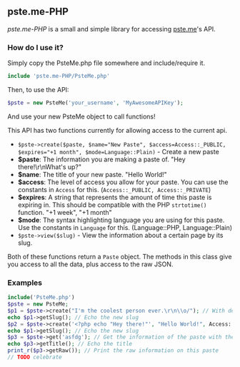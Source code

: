 ## pste.me-PHP

*pste.me-PHP* is a small and simple library for accessing [pste.me](http://beta.pste.me/)'s API.

### How do I use it?

Simply copy the PsteMe.php file somewhere and include/require it.

```php
include 'pste.me-PHP/PsteMe.php'
```

Then, to use the API:
```php
$pste = new PsteMe('your_username', 'MyAwesomeAPIKey');
```

And use your new PsteMe object to call functions!

This API has two functions currently for allowing access to the current api.

 - `$pste->create($paste, $name="New Paste", $access=Access::_PUBLIC, $expires="+1 month", $mode=Language::Plain)` - Create a new paste
  - **$paste**: The information you are making a paste of. "Hey there!\r\nWhat's up?"
  - **$name**: The title of your new paste. "Hello World!"
  - **$access**: The level of access you allow for your paste. You can use the constants in `Access` for this. (`Access::_PUBLIC, Access::_PRIVATE`)
  - **$expires**: A string that represents the amount of time this paste is expiring in. This should be compatible with the PHP `strtotime()` function. "+1 week", "+1 month"
  - **$mode**: The syntax highlighting language you are using for this paste. Use the constants in `Language` for this. (Language::PHP, Language::Plain)
 - `$pste->view($slug)` - View the information about a certain page by its slug.

Both of these functions return a `Paste` object. The methods in this class give you access to all the data, plus access to the raw JSON.

### Examples

```php
include('PsteMe.php')
$pste = new PsteMe;
$p1 = $pste->create("I'm the coolest person ever.\r\n\\o/"); // With default info
echo $p1->getSlug(); // Echo the new slug
$p2 = $pste->create('<?php echo "Hey there!"', "Hello World!", Access::_PRIVATE, '+1 minute', Language::PHP);
echo $p1->getSlug(); // Echo the new slug
$p3 = $pste->get('asfdg'); // Get the information of the paste with the name
echo $p3->getTitle(); // Echo the title
print_r($p3->getRaw()); // Print the raw information on this paste
// TODO celebrate
```
